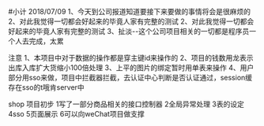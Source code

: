 #小计
2018/07/09
1、今天到公司报道知道要接下来要做的事情将会是很麻烦的
2、对此我觉得一切都会好起来的毕竟人家有完整的测试
2、对此我觉得一切都会好起来的毕竟人家有完整的测试
3、扯淡--这个公司项目相关的一切都是程序员一个人去完成，太累

注意
1、本项目中对于数据的操作都是穿主键id来操作的
2、项目的钱数用龙表示出库入库扩大货缩小100倍处理
3、上平的图片的绑定暂时用单表来操作
4、用户部分用sso来做，项目中拦截器拦截，去认证中心判断是否认证通过，session缓存在sso的t哦肯server中


shop 项目初步
1写了一部分商品相关的接口控制器
2全局异常处理
3表的设定
4sso
5页面展示
6可以向weChat项目做支撑

